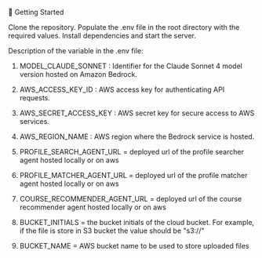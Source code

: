 🚀 Getting Started

Clone the repository.
Populate the .env file in the root directory with the required values.
Install dependencies and start the server.

Description of the variable in the .env file:

1. MODEL_CLAUDE_SONNET : Identifier for the Claude Sonnet 4 model version hosted on Amazon Bedrock.

2. AWS_ACCESS_KEY_ID : AWS access key for authenticating API requests.

3. AWS_SECRET_ACCESS_KEY : AWS secret key for secure access to AWS services.

4. AWS_REGION_NAME : AWS region where the Bedrock service is hosted.

5. PROFILE_SEARCH_AGENT_URL = deployed url of the profile searcher agent hosted locally or on aws

6. PROFILE_MATCHER_AGENT_URL = deployed url of the profile matcher agent hosted locally or on aws

7. COURSE_RECOMMENDER_AGENT_URL = deployed url of the course recommender agent hosted locally or on aws

8. BUCKET_INITIALS = the bucket initials of the cloud bucket. For example, if the file is store in S3 bucket the value should be "s3://"

9. BUCKET_NAME = AWS bucket name to be used to store uploaded files
